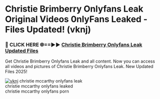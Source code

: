 # Christie Brimberry Onlyfans Leak Original Videos 0nlyFans Leaked - Files Updated! (vknj)

<h3>🔴 CLICK HERE 🌐==►► <a href="https://tinyurl.com/ms9xzufz" rel="nofollow">Christie Brimberry Onlyfans Leak Updated Files</a></h3>

Get Christie Brimberry Onlyfans Leak and all content. Now you can access all videos and pictures of Christie Brimberry Onlyfans Leak. New Updated Files 2025!

[![vknj](https://i.imgur.com/PQ7UWWw.gif)](https://tinyurl.com/ms9xzufz)
christie mccarthy onlyfans leak<br>
christie mccarthy onlyfans leaked<br>
christie mccarthy onlyfans porn